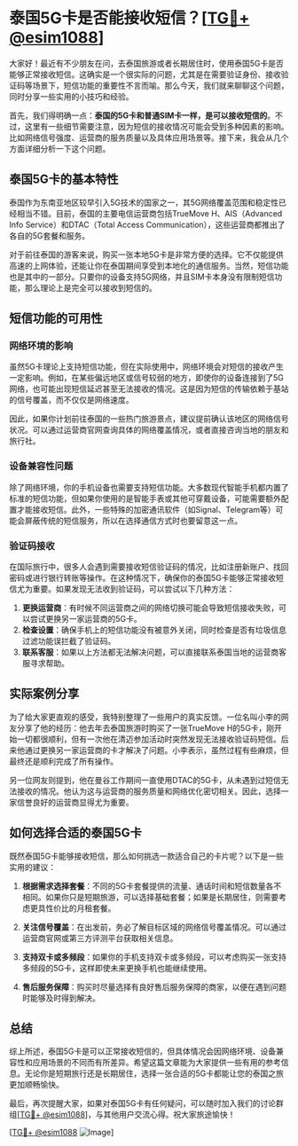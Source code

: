 # 泰国5G卡是否能接收短信？[[TG💪+ @esim1088](https://t.me/s/esim1088)]

大家好！最近有不少朋友在问，去泰国旅游或者长期居住时，使用泰国5G卡是否能够正常接收短信。这确实是一个很实际的问题，尤其是在需要验证身份、接收验证码等场景下，短信功能的重要性不言而喻。那么今天，我们就来聊聊这个问题，同时分享一些实用的小技巧和经验。

首先，我们得明确一点：**泰国的5G卡和普通SIM卡一样，是可以接收短信的**。不过，这里有一些细节需要注意，因为短信的接收情况可能会受到多种因素的影响。比如网络信号强度、运营商的服务质量以及具体应用场景等。接下来，我会从几个方面详细分析一下这个问题。

## 泰国5G卡的基本特性

泰国作为东南亚地区较早引入5G技术的国家之一，其5G网络覆盖范围和稳定性已经相当不错。目前，泰国的主要电信运营商包括TrueMove H、AIS（Advanced Info Service）和DTAC（Total Access Communication），这些运营商都推出了各自的5G套餐和服务。

对于前往泰国的游客来说，购买一张本地5G卡是非常方便的选择。它不仅能提供高速的上网体验，还能让你在泰国期间享受到本地化的通信服务。当然，短信功能也是其中的一部分。只要你的设备支持5G网络，并且SIM卡本身没有限制短信功能，那么理论上是完全可以接收到短信的。

## 短信功能的可用性

### 网络环境的影响

虽然5G卡理论上支持短信功能，但在实际使用中，网络环境会对短信的接收产生一定影响。例如，在某些偏远地区或信号较弱的地方，即使你的设备连接到了5G网络，也可能出现短信延迟甚至无法接收的情况。这是因为短信的传输依赖于基站的信号覆盖，而不仅仅是网络速度。

因此，如果你计划前往泰国的一些热门旅游景点，建议提前确认该地区的网络信号状况。可以通过运营商官网查询具体的网络覆盖情况，或者直接咨询当地的朋友和旅行社。

### 设备兼容性问题

除了网络环境，你的手机设备也需要支持短信功能。大多数现代智能手机都内置了标准的短信功能，但如果你使用的是智能手表或其他可穿戴设备，可能需要额外配置才能接收短信。此外，一些特殊的加密通讯软件（如Signal、Telegram等）可能会屏蔽传统的短信服务，所以在选择通信方式时也要留意这一点。

### 验证码接收

在国际旅行中，很多人会遇到需要接收短信验证码的情况，比如注册新账户、找回密码或进行银行转账等操作。在这种情况下，确保你的泰国5G卡能够正常接收短信尤为重要。如果发现无法收到验证码，可以尝试以下几种方法：

1. **更换运营商**：有时候不同运营商之间的网络切换可能会导致短信接收失败，可以尝试更换另一家运营商的5G卡。
2. **检查设置**：确保手机上的短信功能没有被意外关闭，同时检查是否有垃圾信息过滤功能误拦截了验证码。
3. **联系客服**：如果以上方法都无法解决问题，可以直接联系泰国当地的运营商客服寻求帮助。

## 实际案例分享

为了给大家更直观的感受，我特别整理了一些用户的真实反馈。一位名叫小李的网友分享了他的经历：他去年去泰国旅游时购买了一张TrueMove H的5G卡，刚开始一切都很顺利，但有一次他在清迈参加活动时突然发现无法接收验证码短信。后来他通过更换另一家运营商的卡才解决了问题。小李表示，虽然过程有些麻烦，但最终还是顺利完成了所有操作。

另一位网友则提到，他在曼谷工作期间一直使用DTAC的5G卡，从未遇到过短信无法接收的情况。他认为这与运营商的服务质量和网络优化密切相关。因此，选择一家信誉良好的运营商显得尤为重要。

## 如何选择合适的泰国5G卡

既然泰国5G卡能够接收短信，那么如何挑选一款适合自己的卡片呢？以下是一些实用的建议：

1. **根据需求选择套餐**：不同的5G卡套餐提供的流量、通话时间和短信数量各不相同。如果你只是短期旅游，可以选择基础套餐；如果是长期居住，则需要考虑更具性价比的月租套餐。
   
2. **关注信号覆盖**：在出发前，务必了解目标区域的网络信号覆盖情况。可以通过运营商官网或第三方评测平台获取相关信息。

3. **支持双卡或多频段**：如果你的手机支持双卡或多频段，可以考虑购买一张支持多频段的5G卡，这样即使未来更换手机也能继续使用。

4. **售后服务保障**：购买时尽量选择有良好售后服务保障的商家，以便在遇到问题时能够及时得到解决。

## 总结

综上所述，泰国5G卡是可以正常接收短信的，但具体情况会因网络环境、设备兼容性和应用场景的不同而有所差异。希望这篇文章能为大家提供一些有用的参考信息。无论你是短期旅行还是长期居住，选择一张合适的5G卡都能让您的泰国之旅更加顺畅愉快。

最后，再次提醒大家，如果对泰国5G卡有任何疑问，可以随时加入我们的讨论群组[[TG💪+ @esim1088](https://t.me/s/esim1088)]，与其他用户交流心得。祝大家旅途愉快！

[[TG💪+ @esim1088](https://t.me/s/esim1088) ![Image](https://i.postimg.cc/4NQfJmqS/Snipaste-2025-05-13-00-14-12.png)]